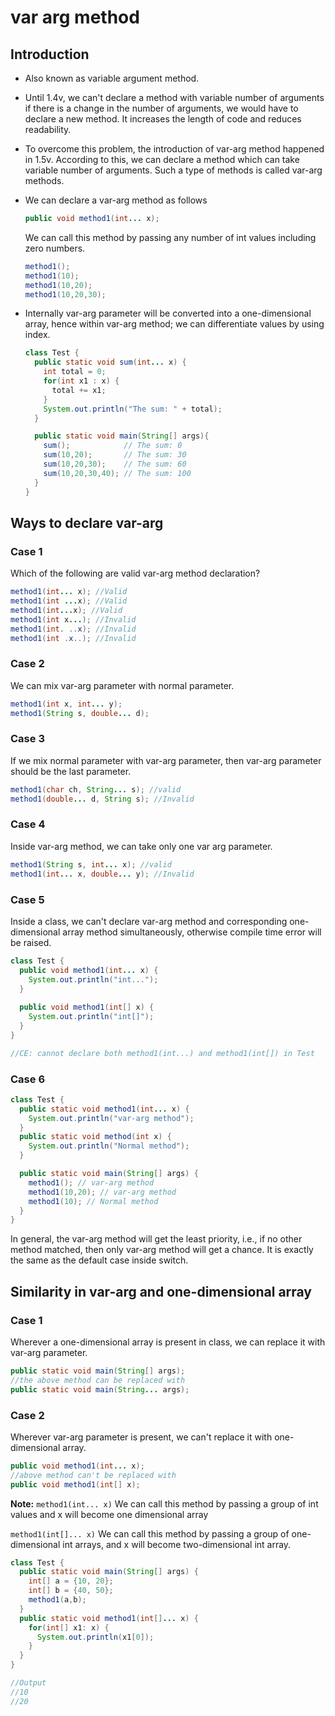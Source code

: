# var arg method

## Introduction

- Also known as variable argument method.
- Until 1.4v, we can't declare a method with variable number of arguments if there is a change in the number of arguments, 
  we would have to declare a new method. It increases the length of code and reduces readability.
- To overcome this problem, the introduction of var-arg method happened in 1.5v. According to this, we can declare a method which can take variable number of arguments. 
  Such a type of methods is called var-arg methods.
- We can declare a var-arg method as follows
  ```java
  public void method1(int... x);
  ```
  We can call this method by passing any number of int values including zero numbers.
  ```java
  method1();
  method1(10);
  method1(10,20);
  method1(10,20,30);
  ```
  
- Internally var-arg parameter will be converted into a one-dimensional array, hence within var-arg method; we can differentiate values by using index.
  ```java
  class Test {
    public static void sum(int... x) {
      int total = 0;
      for(int x1 : x) {
        total += x1;
      }
      System.out.println("The sum: " + total);
    }
  
    public static void main(String[] args){
      sum();            // The sum: 0
      sum(10,20);       // The sum: 30
      sum(10,20,30);    // The sum: 60
      sum(10,20,30,40); // The sum: 100
    }    
  }  
  ```
  
## Ways to declare var-arg

### Case 1

Which of the following are valid var-arg method declaration?
```java
method1(int... x); //Valid
method1(int ...x); //Valid
method1(int...x); //Valid
method1(int x...); //Invalid
method1(int. ..x); //Invalid
method1(int .x..); //Invalid
```

### Case 2
We can mix var-arg parameter with normal parameter.

```java
method1(int x, int... y);
method1(String s, double... d);
```

### Case 3
If we mix normal parameter with var-arg parameter, then var-arg parameter should be the last parameter.
```java
method1(char ch, String... s); //valid
method1(double... d, String s); //Invalid
```

### Case 4
Inside var-arg method, we can take only one var arg parameter.

```java
method1(String s, int... x); //valid
method1(int... x, double... y); //Invalid
```

### Case 5
Inside a class, we can't declare var-arg method and corresponding one-dimensional array method simultaneously, otherwise compile time error will be raised.
```java
class Test {
  public void method1(int... x) {
    System.out.println("int...");
  }
    
  public void method1(int[] x) {
    System.out.println("int[]");
  }
}

//CE: cannot declare both method1(int...) and method1(int[]) in Test
```

### Case 6
```java
class Test {
  public static void method1(int... x) {
    System.out.println("var-arg method");  
  }
  public static void method(int x) {
    System.out.println("Normal method");  
  }

  public static void main(String[] args) {
    method1(); // var-arg method
    method1(10,20); // var-arg method
    method1(10); // Normal method
  }  
}
```
In general, the var-arg method will get the least priority, i.e., if no other method matched, then only var-arg method will get a chance. 
It is exactly the same as the default case inside switch.

## Similarity in var-arg and one-dimensional array

### Case 1
Wherever a one-dimensional array is present in class, we can replace it with var-arg parameter.
```java
public static void main(String[] args);
//the above method can be replaced with
public static void main(String... args);
```

### Case 2
Wherever var-arg parameter is present, we can't replace it with one-dimensional array.

```java
public void method1(int... x);
//above method can't be replaced with
public void method1(int[] x);
```

**Note:**
`method1(int... x)` 
We can call this method by passing a group of int values and x will become one dimensional array

`method1(int[]... x)`
We can call this method by passing a group of one-dimensional int arrays, and x will become two-dimensional int array.

```java
class Test {
  public static void main(String[] args) {
    int[] a = {10, 20};
    int[] b = {40, 50};
    method1(a,b);
  }
  public static void method1(int[]... x) {
    for(int[] x1: x) {
      System.out.println(x1[0]);  
    }
  } 
}

//Output
//10
//20
```